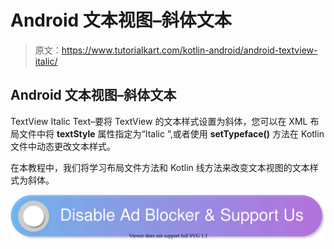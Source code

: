 # Android 文本视图–斜体文本

> 原文：<https://www.tutorialkart.com/kotlin-android/android-textview-italic/>

## Android 文本视图–斜体文本

TextView Italic Text–要将 TextView 的文本样式设置为斜体，您可以在 XML 布局文件中将 **textStyle** 属性指定为“Italic ”,或者使用 **setTypeface()** 方法在 Kotlin 文件中动态更改文本样式。

在本教程中，我们将学习布局文件方法和 Kotlin 线方法来改变文本视图的文本样式为斜体。

[![](img/925da31b32d6bc3827932f6c8afb11bb.png)](https://www.tutorialkart.com/)